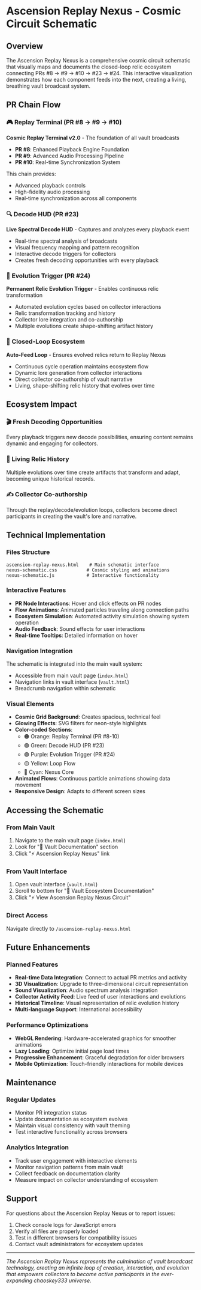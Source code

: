 # Ascension Replay Nexus - Cosmic Circuit Schematic

## Overview

The Ascension Replay Nexus is a comprehensive cosmic circuit schematic that visually maps and documents the closed-loop relic ecosystem connecting PRs #8 → #9 → #10 → #23 → #24. This interactive visualization demonstrates how each component feeds into the next, creating a living, breathing vault broadcast system.

## PR Chain Flow

### 🎮 Replay Terminal (PR #8 → #9 → #10)
**Cosmic Replay Terminal v2.0** - The foundation of all vault broadcasts
- **PR #8**: Enhanced Playback Engine Foundation
- **PR #9**: Advanced Audio Processing Pipeline  
- **PR #10**: Real-time Synchronization System

This chain provides:
- Advanced playback controls
- High-fidelity audio processing
- Real-time synchronization across all components

### 🔍 Decode HUD (PR #23)
**Live Spectral Decode HUD** - Captures and analyzes every playback event
- Real-time spectral analysis of broadcasts
- Visual frequency mapping and pattern recognition
- Interactive decode triggers for collectors
- Creates fresh decoding opportunities with every playback

### 🧬 Evolution Trigger (PR #24)  
**Permanent Relic Evolution Trigger** - Enables continuous relic transformation
- Automated evolution cycles based on collector interactions
- Relic transformation tracking and history
- Collector lore integration and co-authorship
- Multiple evolutions create shape-shifting artifact history

### 🔄 Closed-Loop Ecosystem
**Auto-Feed Loop** - Ensures evolved relics return to Replay Nexus
- Continuous cycle operation maintains ecosystem flow
- Dynamic lore generation from collector interactions
- Direct collector co-authorship of vault narrative
- Living, shape-shifting relic history that evolves over time

## Ecosystem Impact

### 🎬 Fresh Decoding Opportunities
Every playback triggers new decode possibilities, ensuring content remains dynamic and engaging for collectors.

### 🧬 Living Relic History  
Multiple evolutions over time create artifacts that transform and adapt, becoming unique historical records.

### ✍️ Collector Co-authorship
Through the replay/decode/evolution loops, collectors become direct participants in creating the vault's lore and narrative.

## Technical Implementation

### Files Structure
```
ascension-replay-nexus.html    # Main schematic interface
nexus-schematic.css           # Cosmic styling and animations
nexus-schematic.js            # Interactive functionality
```

### Interactive Features
- **PR Node Interactions**: Hover and click effects on PR nodes
- **Flow Animations**: Animated particles traveling along connection paths
- **Ecosystem Simulation**: Automated activity simulation showing system operation
- **Audio Feedback**: Sound effects for user interactions
- **Real-time Tooltips**: Detailed information on hover

### Navigation Integration
The schematic is integrated into the main vault system:
- Accessible from main vault page (`index.html`)
- Navigation links in vault interface (`vault.html`)
- Breadcrumb navigation within schematic

### Visual Elements
- **Cosmic Grid Background**: Creates spacious, technical feel
- **Glowing Effects**: SVG filters for neon-style highlights
- **Color-coded Sections**: 
  - 🟠 Orange: Replay Terminal (PR #8-10)
  - 🟢 Green: Decode HUD (PR #23)
  - 🟣 Purple: Evolution Trigger (PR #24)
  - 🟡 Yellow: Loop Flow
  - 🔵 Cyan: Nexus Core
- **Animated Flows**: Continuous particle animations showing data movement
- **Responsive Design**: Adapts to different screen sizes

## Accessing the Schematic

### From Main Vault
1. Navigate to the main vault page (`index.html`)
2. Look for "🌌 Vault Documentation" section
3. Click "⚡ Ascension Replay Nexus" link

### From Vault Interface
1. Open vault interface (`vault.html`)
2. Scroll to bottom for "🌌 Vault Ecosystem Documentation"
3. Click "⚡ View Ascension Replay Nexus Circuit"

### Direct Access
Navigate directly to `/ascension-replay-nexus.html`

## Future Enhancements

### Planned Features
- **Real-time Data Integration**: Connect to actual PR metrics and activity
- **3D Visualization**: Upgrade to three-dimensional circuit representation
- **Sound Visualization**: Audio spectrum analysis integration
- **Collector Activity Feed**: Live feed of user interactions and evolutions
- **Historical Timeline**: Visual representation of relic evolution history
- **Multi-language Support**: International accessibility

### Performance Optimizations
- **WebGL Rendering**: Hardware-accelerated graphics for smoother animations
- **Lazy Loading**: Optimize initial page load times
- **Progressive Enhancement**: Graceful degradation for older browsers
- **Mobile Optimization**: Touch-friendly interactions for mobile devices

## Maintenance

### Regular Updates
- Monitor PR integration status
- Update documentation as ecosystem evolves
- Maintain visual consistency with vault theming
- Test interactive functionality across browsers

### Analytics Integration
- Track user engagement with interactive elements
- Monitor navigation patterns from main vault
- Collect feedback on documentation clarity
- Measure impact on collector understanding of ecosystem

## Support

For questions about the Ascension Replay Nexus or to report issues:
1. Check console logs for JavaScript errors
2. Verify all files are properly loaded
3. Test in different browsers for compatibility issues
4. Contact vault administrators for ecosystem updates

---

*The Ascension Replay Nexus represents the culmination of vault broadcast technology, creating an infinite loop of creation, interaction, and evolution that empowers collectors to become active participants in the ever-expanding chaoskey333 universe.*